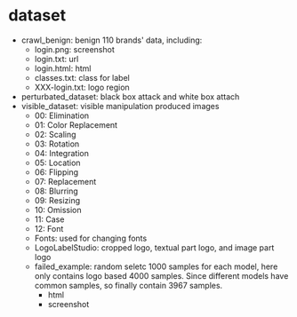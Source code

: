 # dataset
- crawl_benign: benign 110 brands' data, including:
    - login.png: screenshot
    - login.txt: url
    - login.html: html
    - classes.txt: class for label
    - XXX-login.txt: logo region
- perturbated_dataset: black box attack and white box attach
- visible_dataset: visible manipulation produced images
    - 00: Elimination
    - 01: Color Replacement
    - 02: Scaling
    - 03: Rotation
    - 04: Integration
    - 05: Location
    - 06: Flipping
    - 07: Replacement
    - 08: Blurring
    - 09: Resizing
    - 10: Omission
    - 11: Case
    - 12: Font
    - Fonts: used for changing fonts
    - LogoLabelStudio: cropped logo, textual part logo, and image part logo 
  - failed_example: random seletc 1000 samples for each model, here only contains logo based 4000 samples. Since different models have common samples, so finally contain 3967 samples.
    - html
    - screenshot

